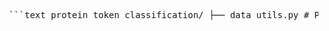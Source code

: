 <pre> ```text protein_token_classification/ ├── data_utils.py # Parsing FASTA files ├── dataset.py # Custom Dataset and Data Collator ├── model_utils.py # Tokenizer, model loading, freezing layers ├── train.py # Trainer setup and training ├── evaluate.py # Evaluation logic and metrics └── main.py # Entry point that brings everything together ``` </pre>
